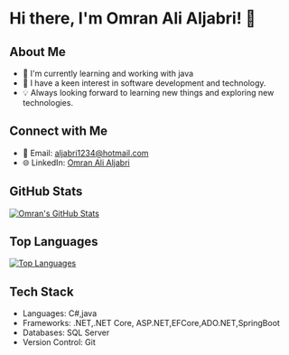 # Hi there, I'm Omran Ali Aljabri! 👋

## About Me
- 🔭 I'm currently learning and working with java
- 🌱 I have a keen interest in software development and technology.
- 💡 Always looking forward to learning new things and exploring new technologies.

## Connect with Me
- 📧 Email: aljabri1234@hotmail.com
- 🌐 LinkedIn: [Omran Ali Aljabri](https://www.linkedin.com/in/omran-aljabri/)

## GitHub Stats
[![Omran's GitHub Stats](https://github-readme-stats.vercel.app/api?username=omranali2111&show_icons=true&count_private=true&hide=contribs,prs)](https://github.com/omranali2111)

## Top Languages
[![Top Languages](https://github-readme-stats.vercel.app/api/top-langs/?username=omranali2111&layout=compact)](https://github.com/omranali2111)





## Tech Stack
- Languages: C#,java
- Frameworks: .NET,.NET Core, ASP.NET,EFCore,ADO.NET,SpringBoot
- Databases: SQL Server
- Version Control: Git

